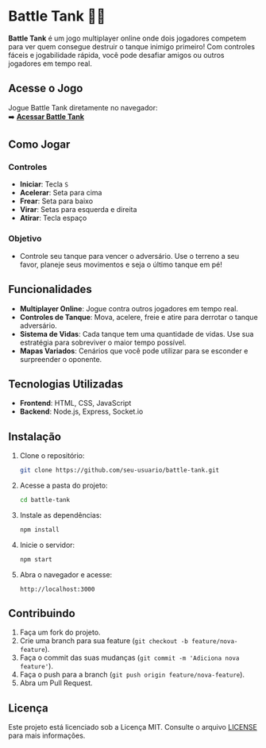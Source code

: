 # Battle Tank 🧨🚀

**Battle Tank** é um jogo multiplayer online onde dois jogadores competem para ver quem consegue destruir o tanque inimigo primeiro! Com controles fáceis e jogabilidade rápida, você pode desafiar amigos ou outros jogadores em tempo real.

## Acesse o Jogo

Jogue Battle Tank diretamente no navegador:  
➡️ **[Acessar Battle Tank](https://battle-tank.onrender.com)**

## Como Jogar

### Controles
- **Iniciar**: Tecla `S`
- **Acelerar**: Seta para cima
- **Frear**: Seta para baixo
- **Virar**: Setas para esquerda e direita
- **Atirar**: Tecla espaço

### Objetivo
- Controle seu tanque para vencer o adversário. Use o terreno a seu favor, planeje seus movimentos e seja o último tanque em pé!

## Funcionalidades

- **Multiplayer Online**: Jogue contra outros jogadores em tempo real.
- **Controles de Tanque**: Mova, acelere, freie e atire para derrotar o tanque adversário.
- **Sistema de Vidas**: Cada tanque tem uma quantidade de vidas. Use sua estratégia para sobreviver o maior tempo possível.
- **Mapas Variados**: Cenários que você pode utilizar para se esconder e surpreender o oponente.

## Tecnologias Utilizadas

- **Frontend**: HTML, CSS, JavaScript
- **Backend**: Node.js, Express, Socket.io

## Instalação

1. Clone o repositório:
   ```bash
   git clone https://github.com/seu-usuario/battle-tank.git
   ```
2. Acesse a pasta do projeto:
   ```bash
   cd battle-tank
   ```
3. Instale as dependências:
   ```bash
   npm install
   ```
4. Inicie o servidor:
   ```bash
   npm start
   ```
5. Abra o navegador e acesse:
   ```
   http://localhost:3000
   ```

## Contribuindo

1. Faça um fork do projeto.
2. Crie uma branch para sua feature (`git checkout -b feature/nova-feature`).
3. Faça o commit das suas mudanças (`git commit -m 'Adiciona nova feature'`).
4. Faça o push para a branch (`git push origin feature/nova-feature`).
5. Abra um Pull Request.

## Licença

Este projeto está licenciado sob a Licença MIT. Consulte o arquivo [LICENSE](LICENSE) para mais informações.

